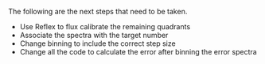 The following are the next steps that need to be taken.

* Use Reflex to flux calibrate the remaining quadrants
* Associate the spectra with the target number 
* Change binning to include the correct step size
* Change all the code to calculate the error after binning the error spectra